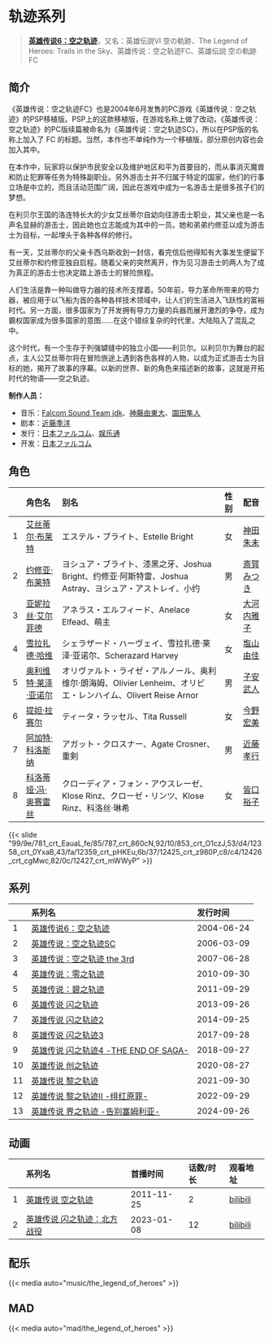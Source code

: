 # 轨迹系列


> <u>**[英雄传说6：空之轨迹](https://bgm.tv/subject/260)**</u>，又名：英雄伝説VI 空の軌跡、The Legend of Heroes: Trails in the Sky、英雄传说：空之轨迹FC、英雄伝説 空の軌跡FC

## 简介


《英雄传说：空之轨迹FC》也是2004年6月发售的PC游戏《英雄传说：空之轨迹》的PSP移植版。PSP上的这款移植版，在游戏名称上做了改动，《英雄传说：空之轨迹》的PC版续篇被命名为《英雄传说：空之轨迹SC》，所以在PSP版的名称上加入了 FC 的标题。当然，本作也不单纯作为一个移植版，部分原创内容也会加入其中。

在本作中，玩家将以保护市民安全以及维护地区和平为首要目的，而从事消灭魔兽和防止犯罪等任务为特殊副职业。另外游击士并不归属于特定的国家，他们的行事立场是中立的，而且活动范围广阔，因此在游戏中成为一名游击士是很多孩子们的梦想。

在利贝尔王国的洛连特长大的少女艾丝蒂尔自幼向往游击士职业，其父亲也是一名声名显赫的游击士，因此她也立志能成为其中的一员。她和弟弟约修亚以成为游击士为目标，一起埋头于各种各样的修行。

有一天，艾丝蒂尔的父亲卡西乌斯收到一封信，看完信后他得知有大事发生便留下艾丝蒂尔和约修亚独自启程。随着父亲的突然离开，作为见习游击士的两人为了成为真正的游击士也决定踏上游击士的冒险旅程。

人们生活是靠一种叫做导力器的技术所支撑着。50年前，导力革命所带来的导力器，被应用于以飞船为首的各种各样技术领域中，让人们的生活进入飞跃性的富裕时代。另一方面，很多国家为了开发拥有导力力量的兵器而展开激烈的争夺，成为霸权国家成为很多国家的意图……在这个错综复杂的时代里，大陆陷入了混乱之中。

这个时代，有一个生存于列强罅缝中的独立小国——利贝尔。以利贝尔为舞台的起点，主人公艾丝蒂尔将在冒险旅途上遇到各色各样的人物，以成为正式游击士为目标的她，揭开了故事的序幕。以新的世界、新的角色来描述新的故事，这就是开拓时代的物语——空之轨迹。

**制作人员：**
- 音乐：[Falcom Sound Team jdk](https://bgm.tv/person/7219)、[神藤由東大](https://bgm.tv/person/8727)、[園田隼人](https://bgm.tv/person/13647)
- 剧本：[近藤季洋](https://bgm.tv/person/40124)
- 发行：[日本ファルコム](https://bgm.tv/person/6792)、[娱乐通](https://bgm.tv/person/37494)
- 开发：[日本ファルコム](https://bgm.tv/person/6792)

## 角色

|     |   角色名   |   别名  | 性别 |  配音  |
|:--- |:------  |:----      |:---  |:--   |
| 1 | [艾丝蒂尔·布莱特](https://bgm.tv/character/781) | エステル・ブライト、Estelle Bright | 女 | [神田朱未](https://bgm.tv/person/4278) |
| 2 | [约修亚·布莱特](https://bgm.tv/character/787) | ヨシュア・ブライト、漆黑之牙、Joshua Bright、约修亚·阿斯特雷、Joshua Astray、ヨシュア・アストレイ、小约 | 男 | [斎賀みつき](https://bgm.tv/person/3924) |
| 3 | [亚妮拉丝·艾尔菲德](https://bgm.tv/character/853) | アネラス・エルフィード、Anelace Elfead、萌主 | 女 | [大河内雅子](https://bgm.tv/person/14331) |
| 4 | [雪拉扎德·哈维](https://bgm.tv/character/12358) | シェラザード・ハーヴェイ、雪拉扎德·莱泽·亚诺尔、Scherazard Harvey | 女 | [塩山由佳](https://bgm.tv/person/5235) |
| 5 | [奥利维特·莱泽·亚诺尔](https://bgm.tv/character/12359) | オリヴァルト・ライゼ・アルノール、奥利维尔·朗海姆、Olivier Lenheim、オリビエ・レンハイム、Olivert Reise Arnor | 男 | [子安武人](https://bgm.tv/person/1096) |
| 6 | [提妲·拉赛尔](https://bgm.tv/character/12425) | ティータ・ラッセル、Tita Russell | 女 | [今野宏美](https://bgm.tv/person/4457) |
| 7 | [阿加特·科洛斯纳](https://bgm.tv/character/12426) | アガット・クロスナー、Agate Crosner、重剣 | 男 | [近藤孝行](https://bgm.tv/person/3980) |
| 8 | [科洛蒂娅·冯·奥赛雷丝](https://bgm.tv/character/12427) | クローディア・フォン・アウスレーゼ、Klose Rinz、クローゼ・リンツ、Klose Rinz、科洛丝·琳希 | 女 | [皆口裕子](https://bgm.tv/person/4362) |

{{< slide "99/9e/781_crt_EauaL,fe/85/787_crt_860cN,92/10/853_crt_O1czJ,53/d4/12358_crt_0YxaB,43/fa/12359_crt_pHKEu,6b/37/12425_crt_z980P,c8/c4/12426_crt_cgMwc,82/0c/12427_crt_mWWyP" >}}

## 系列

|     | 系列名                                                          | 发行时间       |
| :-- | :----------------------------------------------------------- | :--------- |
| 1   | [英雄传说6：空之轨迹](http://bgm.tv/subject/260)                      | 2004-06-24 |
| 2   | [英雄传说：空之轨迹SC](http://bgm.tv/subject/343)                     | 2006-03-09 |
| 3   | [英雄传说：空之轨迹 the 3rd](http://bgm.tv/subject/825)               | 2007-06-28 |
| 4   | [英雄传说：零之轨迹](http://bgm.tv/subject/8255)                      | 2010-09-30 |
| 5   | [英雄传说：碧之轨迹](http://bgm.tv/subject/14426)                     | 2011-09-29 |
| 6   | [英雄传说 闪之轨迹](http://bgm.tv/subject/56949)                     | 2013-09-26 |
| 7   | [英雄传说 闪之轨迹2](http://bgm.tv/subject/89140)                    | 2014-09-25 |
| 8   | [英雄传说 闪之轨迹3](http://bgm.tv/subject/161195)                   | 2017-09-28 |
| 9   | [英雄传说 闪之轨迹4 -THE END OF SAGA-](http://bgm.tv/subject/229635) | 2018-09-27 |
| 10  | [英雄传说 创之轨迹](http://bgm.tv/subject/296774)                    | 2020-08-27 |
| 11  | [英雄传说 黎之轨迹](http://bgm.tv/subject/322621)                    | 2021-09-30 |
| 12  | [英雄传说 黎之轨迹Ⅱ -绯红原罪-](http://bgm.tv/subject/362627)            | 2022-09-29 |
| 13  | [英雄传说 界之轨迹  -告别塞姆利亚-](https://bgm.tv/subject/470276)         | 2024-09-26 |

## 动画


|     | 系列名                                             | 首播时间       | 话数/时长 | 观看地址                                                      |
| :-- | :---------------------------------------------- | :--------- | :---- | :-------------------------------------------------------- |
| 1   | [英雄传说 空之轨迹](https://bgm.tv/subject/14952)       | 2011-11-25 | 2     | [bilibili](https://www.bilibili.com/bangumi/play/ep75194) |
| 2   | [英雄传说 闪之轨迹：北方战役](https://bgm.tv/subject/330334) | 2023-01-08 | 12    | [bilibili](https://www.bilibili.com/bangumi/play/ss43815) |



## 配乐

{{< media auto="music/the_legend_of_heroes" >}}


## MAD

{{< media  auto="mad/the_legend_of_heroes"  >}}

